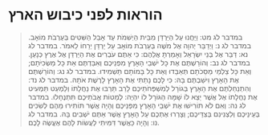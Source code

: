 # הוראות לפני כיבוש הארץ

> במדבר לג מט: וַיַּחֲנוּ עַל הַיַּרְדֵּן מִבֵּית הַיְשִׁמֹת עַד אָבֵל הַשִּׁטִּים בְּעַרְבֹת מוֹאָב.
> במדבר לג נ: וַיְדַבֵּר יְהוָה אֶל מֹשֶׁה בְּעַרְבֹת מוֹאָב עַל יַרְדֵּן יְרֵחוֹ לֵאמֹר.
> במדבר לג נא: דַּבֵּר אֶל בְּנֵי יִשְׂרָאֵל וְאָמַרְתָּ אֲלֵהֶם:  כִּי אַתֶּם עֹבְרִים אֶת הַיַּרְדֵּן אֶל אֶרֶץ כְּנָעַן.
> במדבר לג נב: וְהוֹרַשְׁתֶּם אֶת כָּל יֹשְׁבֵי הָאָרֶץ מִפְּנֵיכֶם וְאִבַּדְתֶּם אֵת כָּל מַשְׂכִּיֹּתָם; וְאֵת כָּל צַלְמֵי מַסֵּכֹתָם תְּאַבֵּדוּ וְאֵת כָּל בָּמוֹתָם תַּשְׁמִידוּ.
> במדבר לג נג: וְהוֹרַשְׁתֶּם אֶת הָאָרֶץ וִישַׁבְתֶּם בָּהּ:  כִּי לָכֶם נָתַתִּי אֶת הָאָרֶץ לָרֶשֶׁת אֹתָהּ.
> במדבר לג נד: וְהִתְנַחַלְתֶּם אֶת הָאָרֶץ בְּגוֹרָל לְמִשְׁפְּחֹתֵיכֶם לָרַב תַּרְבּוּ אֶת נַחֲלָתוֹ וְלַמְעַט תַּמְעִיט אֶת נַחֲלָתוֹ אֶל אֲשֶׁר יֵצֵא לוֹ שָׁמָּה הַגּוֹרָל לוֹ יִהְיֶה:  לְמַטּוֹת אֲבֹתֵיכֶם תִּתְנֶחָלוּ.
> במדבר לג נה: וְאִם לֹא תוֹרִישׁוּ אֶת יֹשְׁבֵי הָאָרֶץ מִפְּנֵיכֶם וְהָיָה אֲשֶׁר תּוֹתִירוּ מֵהֶם לְשִׂכִּים בְּעֵינֵיכֶם וְלִצְנִינִם בְּצִדֵּיכֶם; וְצָרְרוּ אֶתְכֶם עַל הָאָרֶץ אֲשֶׁר אַתֶּם יֹשְׁבִים בָּהּ.
> במדבר לג נו: וְהָיָה כַּאֲשֶׁר דִּמִּיתִי לַעֲשׂוֹת לָהֶם אֶעֱשֶׂה לָכֶם. 
 

